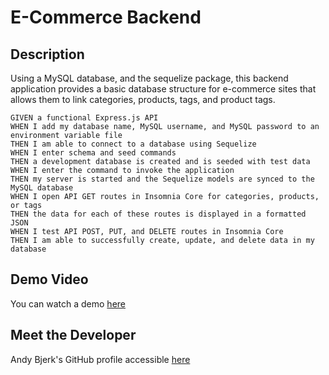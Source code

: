 # E-Commerce Backend

## Description
Using a MySQL database, and the sequelize package, this backend application provides a basic database structure for e-commerce sites that allows them to link categories, products, tags, and product tags. 


```
GIVEN a functional Express.js API
WHEN I add my database name, MySQL username, and MySQL password to an environment variable file
THEN I am able to connect to a database using Sequelize
WHEN I enter schema and seed commands
THEN a development database is created and is seeded with test data
WHEN I enter the command to invoke the application
THEN my server is started and the Sequelize models are synced to the MySQL database
WHEN I open API GET routes in Insomnia Core for categories, products, or tags
THEN the data for each of these routes is displayed in a formatted JSON
WHEN I test API POST, PUT, and DELETE routes in Insomnia Core
THEN I am able to successfully create, update, and delete data in my database
```
## Demo Video
You can watch a demo [here](https://drive.google.com/file/d/1RJs6Y7D14loK8aClD_f6oeB3Q4rwEeTt/view)

## Meet the Developer
Andy Bjerk's GitHub profile accessible [here](http://github.com/savoryboi)
